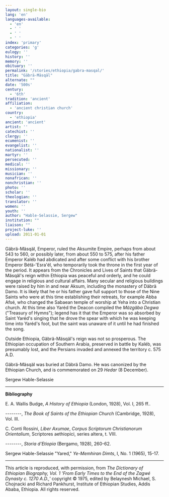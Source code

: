 ```yaml
---
layout: single-bio
lang: 'en'
languages-available:
  - 'en'
  - ' '
  - ' '
  - ' '
index: 'primary'
categories: 'g'
eulogy: ''
history: ''
memory: ''
obituary: ''
permalink: '/stories/ethiopia/gabra-masqal/'
title: "Gäbrä-Mäsqäl"
alternate: ""
date: '500s'
century:
  - '6th'
tradition: 'ancient'
affiliation:
  - 'ancient christian church'
country:
  - 'ethiopia'
ancient: 'ancient'
artist: ''
catechist: ''
clergy: ''
ecumenist: ''
evangelist: ''
nationalist: ''
martyr: ''
persecuted: ''
medical: ''
missionary: ''
musician: ''
nonafrican: ''
nonchristian: ''
photo: ''
scholar: ''
theologian: ''
translator: ''
women: ''
youth: ''
author: "Hable-Selassie, Sergew"
institution: ""
liaison: ""
project-luke: ''
upload: 2011-01-01
---
```




G&auml;br&auml;-M&auml;sq&auml;l, Emperor, ruled the Aksumite Empire, perhaps from about 543 to 560, or possibly later, from about 550 to 575, after his father Emperor Kaléb had abdicated and after some conflict with his brother Emperor Bétä-'Esra'él, who temporarily took the throne in the first year of the period. It appears from the Chronicles and Lives of Saints that Gäbrä-Mäsqäl's reign within Ethiopia was peaceful and orderly, and he could engage in religious and cultural affairs. Many secular and religious buildings were raised by him in and near Aksum, including the monastery of Däbrä Damo. It is likely that he or his father gave full support to those of the Nine Saints who were at this time establishing their retreats, for example Abba Afsé, who changed the Sabaean temple of worship at Yeha into a Christian church. At this time also Yaréd the Deacon compiled the *Mäzgäba Degwa* ("Treasury of Hymns"); legend has it that the Emperor was so absorbed by Saint Yaréd's singing that he drove the spear with which he was keeping time into Yaréd's foot, but the saint was unaware of it until he had finished the song.

Outside Ethiopia, Gäbrä-Mäsqäl's reign was not so prosperous. The Ethiopian occupation of Southern Arabia, preserved in battle by Kaléb, was presumably lost, and the Persians invaded and annexed the territory c. 575 A.D.

Gäbrä-Mäsqäl was buried at Däbrä Damo. He was canonized by the Ethiopian Church, and is commemorated on 29 *Hedar* (8 December).

Sergew Hable-Selassie

---

**Bibliography**

E. A. Wallis Budge, *A History of Ethiopia* (London, 1928), Vol. I, 265 ff..

--------, *The Book of Saints of the Ethiopian Church* (Cambridge, 1928), Vol. III.

C. Conti Rossini, *Liber Axumae*, *Corpus Scriptorum Christianorum Orientalium*, Scriptores aethiopici, series altera, t. VIII.

--------, *Storia d'Etiopia* (Bergamo, 1928), 260-62.

Sergew Hable-Selassie "Yared," *Ye-Memhiran Dimts*, I, No. 1 (1965), 15-17.

---

This article is reproduced, with permission, from *The Dictionary of Ethiopian Biography, Vol. 1 'From Early Times to the End of the Zagwé Dynasty c. 1270 A.D.,'* copyright &copy; 1975, edited by Belaynesh Michael, S. Chojnacki and Richard Pankhurst, Institute of Ethiopian Studies, Addis Ababa, Ethiopia.  All rights reserved.
